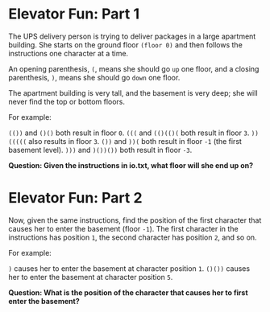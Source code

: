 #  Elevator Fun: Part 1

The UPS delivery person is trying to deliver packages in a large apartment building. She starts on the ground floor `(floor 0)` and then follows the instructions one character at a time.

An opening parenthesis, `(`, means she should go `up` one floor, and a closing parenthesis, `)`, means she should go `down` one floor.

The apartment building is very tall, and the basement is very deep; she will never find the top or bottom floors.

For example:

`(())` and `()()` both result in floor `0`.
`(((` and `(()(()(` both result in floor `3`.
`))(((((` also results in floor `3`.
`())` and `))(` both result in floor `-1` (the first basement level).
`)))` and `)())())` both result in floor `-3`.

**Question: Given the instructions in io.txt, what floor will she end up on?**

#  Elevator Fun: Part 2


Now, given the same instructions, find the position of the first character that causes her to enter the basement (floor `-1`). The first character in the instructions has position `1`, the second character has position `2`, and so on.

For example:

`)` causes her to enter the basement at character position `1`.
`()())` causes her to enter the basement at character position `5`.

**Question: What is the position of the character that causes her to first enter the basement?**
